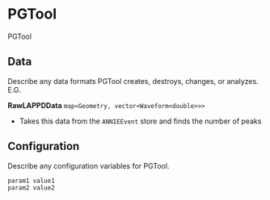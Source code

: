 # PGTool

PGTool

## Data

Describe any data formats PGTool creates, destroys, changes, or analyzes. E.G.

**RawLAPPDData** `map<Geometry, vector<Waveform<double>>>`
* Takes this data from the `ANNIEEvent` store and finds the number of peaks


## Configuration

Describe any configuration variables for PGTool.

```
param1 value1
param2 value2
```
